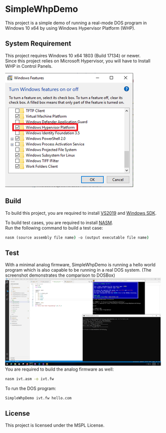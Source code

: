 # SimpleWhpDemo
This project is a simple demo of running a real-mode DOS program in Windows 10 x64 by using Windows Hypervisor Platform (WHP).

## System Requirement
This project requires Windows 10 x64 1803 (Build 17134) or newer. \
Since this project relies on Microsoft Hypervisor, you will have to Install WHP in Control Panels.

![WHP in Control Panel](Capture.PNG)

## Build
To build this project, you are required to install [VS2019](https://visualstudio.microsoft.com/) and [Windows SDK](https://developer.microsoft.com/en-us/windows/downloads/windows-10-sdk/).

To build test cases, you are required to install [NASM](https://nasm.us/). \
Run the following command to build a test case:
```bat
nasm (source assembly file name) -o (output executable file name)
```

## Test
With a minimal analog firmware, SimpleWhpDemo is running a hello world program which is also capable to be running in a real DOS system. (The screenshot demonstrates the comparison to DOSBox)
![Hello DOS](HelloDOS.png)
You are required to build the analog firmware as well:
```bat
nasm ivt.asm -o ivt.fw
```
To run the DOS program:
```bat
SimpleWhpDemo ivt.fw hello.com
```


## License
This project is licensed under the MSPL License.